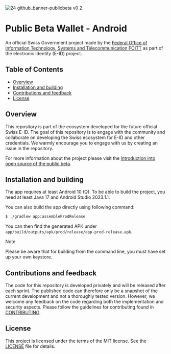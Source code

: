 ![24 github_banner-publicbeta v0 2](https://github.com/user-attachments/assets/e0ea1926-5935-43f1-a3b9-38b0bbd2b085)

# Public Beta Wallet - Android

An official Swiss Government project made by the [Federal Office of Information Technology, Systems and Telecommunication FOITT](https://www.bit.admin.ch/)
as part of the electronic identity (E-ID) project.

## Table of Contents

- [Overview](#overview)
- [Installation and building](#installation-and-building)
- [Contributions and feedback](#contributions-and-feedback)
- [License](#license)

## Overview

This repository is part of the ecosystem developed for the future official Swiss E-ID.
The goal of this repository is to engage with the community and collaborate on developing the Swiss ecosystem for E-ID and other credentials.
We warmly encourage you to engage with us by creating an issue in the repository.

For more information about the project please visit the [introduction into open source of the public beta](https://github.com/e-id-admin/eidch-public-beta).

## Installation and building

The app requires at least Android 10 (Q).
To be able to build the project, you need at least Java 17 and Android Studio 2023.1.1.

You can also build the app directly using following command:

```sh
$ ./gradlew app:assembleProdRelease
```

You can then find the generated APK under `app/build/outputs/apk/prod/release/app-prod-release.apk`.

> [!NOTE]
> Please be aware that for building from the command line, you must have set up your own keystore.

## Contributions and feedback

The code for this repository is developed privately and will be released after each sprint. The published code can therefore only be a snapshot of the current development and not a thoroughly tested version. However, we welcome any feedback on the code regarding both the implementation and security aspects. Please follow the guidelines for contributing found in [CONTRIBUTING](./CONTRIBUTING.md).

## License

This project is licensed under the terms of the MIT license. See the [LICENSE](LICENSE) file for details.
